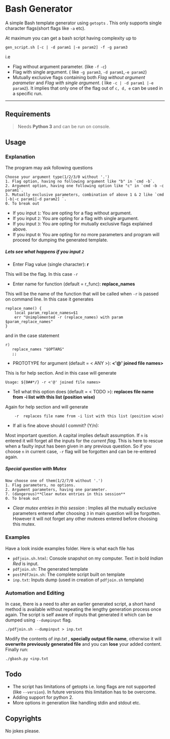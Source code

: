 Bash Generator
===================

A simple Bash template generator using `getopts` . This only supports single character flags(short flags like `-a` etc). 

At maximum you can get a bash script having complexity up to 
```
gen_script.sh [-c | -d param1 |-e param2] -f -g param3
```
i.e 

* Flag without argument parameter. (like `-f` `-c`)
* Flag with single argument. ( like `-g param3`, `-d param1`,`-e param2`)
* Mutually exclusive flags containing both *Flag without argument parameter* and *Flag with single argument*. ( like `-c | -d param1 |-e param2`). It implies that only one of the flag out of `c, d, e` can be used in a specific run.


----------


Requirements
-------------
> Needs **Python 3** and can be run on console.

Usage
-------------

### Explanation
The program may ask following questions
```
Choose your argument type(1/2/3/0 without '.')
1. Flag option, having no following argument like "b" in `cmd -b`.
2. Argument option, having one following option like "c" in `cmd -b -c param1`.
3. Mutually exclusive parameters, combination of above 1 & 2 like `cmd [-b|-c param1|-d param2] `.
0. To break out
```
- If you input `1`: You are opting for a flag without argument.
- If you input `2`: You are opting for a flag with single argument.
- If you input `3`: You are opting for mutually exclusive flags explained above.
- If you input `0`: You are opting for no more parameters and program will proceed for dumping the generated template.

##### Lets see what happens if you input `2`

- Enter Flag value (single character):    **r**

This will be the flag. In this case `-r`

- Enter name for function (default = r_func):     **replace_names**

This will be the name of the function that will be called when `-r` is passed on command line. In this case it generates
```
replace_name() {
    local param_replace_names=$1
    err "Unimplemented -r (replace_names) with param $param_replace_names"
}
```
and in the case statement
```
r)
   replace_names "$OPTARG"
   ;;
```

- PROTOTYPE for argument (default = < ANY >):       **<'@' joined file names>**

This is for help section. And in this case will generate 
```
Usage: ${0##*/} -r <'@' joined file names>
```

- Tell what this option does (default = < TODO >):  **replaces file name from -i list with this list (position wise)**

Again for help section and will generate
```
    -r	replaces file name from -i list with this list (position wise)
```

- If all is fine above should I commit?    (Y/n): 

Most important question. A capital implies default assumption. If  `n` is entered it will forget all the inputs for the *current flag*. This is here to rescue when a faulty input has been given in any previous question. So if you choose `n` in current case, `-r` flag will be forgotten and can be re-entered again.

##### Special question with Mutex
```
Now choose one of them(1/2/7/0 without '.')
1. Flag parameters, no options.
2. Argument parameters, having one parameter.
7. (dangerous)**Clear mutex entries in this session**
0. To break out
```
- *Clear mutex entries in this session* : Implies all the mutually exclusive parameters entered after choosing `3` in main question  will be forgotten. However it will not forget any other mutexes entered before choosing this mutex.




### Examples

Have a look inside examples folder. Here is what each file has

- `pdfjoin.sh.html`: Console snapshot on my computer. Text in bold *Indian Red* is input.
- `pdfjoin.sh`: The generated template
- `postPdfJoin.sh`: The complete script built on template
- `inp.txt`: Inputs dump (used in creation of `pdfjoin.sh` template)

### Automation and Editing

In case, there is a need to alter an earlier generated script, a short hand method is available without repeating the lengthy generation process once again. The script is self aware of inputs that generated it which can be dumped using `--dumpinput` flag.
```
./pdfjoin.sh --dumpinput > inp.txt
```
Modify the contents of *inp.txt* , **specially output file name**, otherwise it will **overwrite previously generated file** and you can **lose** your added content.
Finally run:
```
./gbash.py <inp.txt
```


Todo
--------------
- The script has limitations of getopts i.e. long flags are not supported (like `--version`). In future versions this limitation has to be overcome.
-  Adding support for python 2.
- More options in generation like handling stdin and stdout etc.


Copyrights
---------------
No jokes please. 


